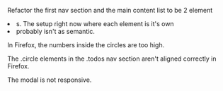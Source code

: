 Refactor the first nav section and the main content list to be 2 element <li>s. The setup right now where each element is it's own <li> probably isn't as semantic.

In Firefox, the numbers inside the circles are too high.

The .circle elements in the .todos nav section aren't aligned correctly in Firefox.

The modal is not responsive.
